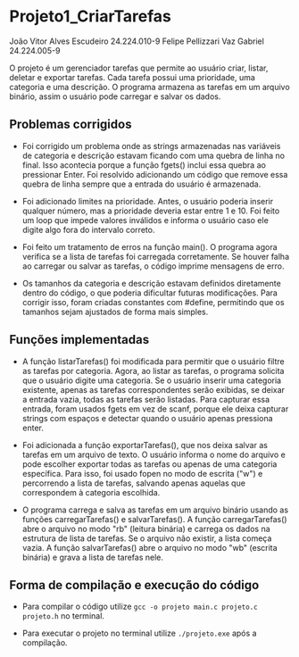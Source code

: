 
# Projeto1_CriarTarefas

João Vitor Alves Escudeiro 24.224.010-9
Felipe Pellizzari Vaz Gabriel 24.224.005-9

O projeto é um gerenciador tarefas que permite ao usuário criar, listar, deletar e exportar tarefas. Cada tarefa possui uma prioridade, uma categoria e uma descrição. O programa armazena as tarefas em um arquivo binário, assim o usuário pode carregar e salvar os dados.


## Problemas corrigidos

- Foi corrigido um problema onde as strings armazenadas nas variáveis de categoria e descrição estavam ficando com uma quebra de linha no final. Isso acontecia porque a função fgets() inclui essa quebra ao pressionar Enter. Foi resolvido adicionando um código que remove essa quebra de linha sempre que a entrada do usuário é armazenada.

- Foi adicionado limites na prioridade. Antes, o usuário poderia inserir qualquer número, mas a prioridade deveria estar entre 1 e 10. Foi feito um loop que impede valores inválidos e informa o usuário caso ele digite algo fora do intervalo correto.

- Foi feito um tratamento de erros na função main(). O programa agora verifica se a lista de tarefas foi carregada corretamente. Se houver falha ao carregar ou salvar as tarefas, o código imprime mensagens de erro.

- Os tamanhos da categoria e descrição estavam definidos diretamente dentro do código, o que poderia dificultar futuras modificações. Para corrigir isso, foram criadas constantes com #define, permitindo que os tamanhos sejam ajustados de forma mais simples.


## Funções implementadas

- A função listarTarefas() foi modificada para permitir que o usuário filtre as tarefas por categoria. Agora, ao listar as tarefas, o programa solicita que o usuário digite uma categoria. Se o usuário inserir uma categoria existente, apenas as tarefas correspondentes serão exibidas, se deixar a entrada vazia, todas as tarefas serão listadas. Para capturar essa entrada, foram usados fgets em vez de scanf, porque ele deixa capturar strings com espaços e detectar quando o usuário apenas pressiona enter.

- Foi adicionada a função exportarTarefas(), que nos deixa salvar as tarefas em um arquivo de texto. O usuário informa o nome do arquivo e pode escolher exportar todas as tarefas ou apenas de uma categoria específica. Para isso, foi usado fopen no modo de escrita ("w") e percorrendo a lista de tarefas, salvando apenas aquelas que correspondem à categoria escolhida.

- O programa carrega e salva as tarefas em um arquivo binário usando as funções carregarTarefas() e salvarTarefas(). A função carregarTarefas() abre o arquivo no modo "rb" (leitura binária) e carrega os dados na estrutura de lista de tarefas. Se o arquivo não existir, a lista começa vazia. A função salvarTarefas() abre o arquivo no modo "wb" (escrita binária) e grava a lista de tarefas nele.


## Forma de compilação e execução do código

- Para compilar o código utilize ```gcc -o projeto main.c projeto.c projeto.h``` no terminal.

- Para executar o projeto no terminal utilize ```./projeto.exe``` após a compilação.
